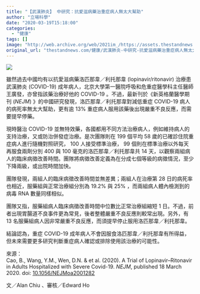 ```yaml
---
title: "【武漢肺炎】 中研究：抗愛滋病藥治重症病人無太大幫助"
author: "立場科學"
date: "2020-03-19T15:18:00"
categories:
  - "健康"
tags: []
image: "http://web.archive.org/web/2021im_/https://assets.thestandnews.com/media/photos/aids-09_t5fzp.png"
original_url: "thestandnews.com/健康/武漢肺炎-中研究-抗愛滋病藥治重症病人無太大幫助"
---
```

![](http://web.archive.org/web/2021im_/https://assets.thestandnews.com/media/photos/aids-09_t5fzp.png)

雖然過去中國均有以抗愛滋病藥洛匹那韋／利托那韋 (lopinavir/ritonavir) 治療患武漢肺炎 (COVID-19) 成年病人，北京大學第一醫院呼吸和危重症醫學科主任醫師王廣發，亦曾指該藥治療好他的 COVID-19 。不過，最新刊於《新英格蘭醫學期刊 (_NEJM_) 》的中國研究發現，洛匹那韋／利托那韋對減低重症 COVID-19 病人的病死率無太大幫助，更有逾 13% 重症病人服用該藥後出現嚴重不良反應，而需要提早停藥。

現時醫治 COVID-19 並無特效藥，各國都用不同方法治療病人，例如維持病人的支持治療，又或防治併發症治療。是次團隊則在 199 個平均 58 歲的已確診住院重症病人進行隨機對照研究， 100 人接受標準治療， 99 個則在標準治療以外每天再服食兩劑分別 400 與 100 毫克的洛匹那韋／利托那韋共 14 天，以觀察兩組病人的臨床病徵改善時間。團隊將病徵改善定義為在分成七個等級的病徵情況，至少下降兩級，或出院時間加快。

團隊發現，兩組人的臨床病徵改善時間並無差異；兩組人在治療第 28 日的病死率也相近，服藥組與正常治療組分別為 19.2% 與 25% ，而兩組病人體內檢測到的病毒 RNA 數量同樣相似。

團隊又指，服藥組病人臨床病徵改善時間中位數比正常治療組縮短 1 日。不過，前者出現胃腸道不良事件更為常見，後者整體嚴重不良反應則較常出現。另外，有 13 名服藥組病人因非常嚴重不良反應，而須提早停止服用洛匹那韋／利托那韋。

結論認為，重症 COVID-19 成年病人不會因服食洛匹那韋／利托那韋有所得益，但未來需要更多研究判斷重症病人確認或排除使用該治療的可能性。

來源：  
Cao, B., Wang, Y.M., Wen, D.N. & et al. (2020). A Trial of Lopinavir–Ritonavir in Adults Hospitalized with Severe Covid-19. _NEJM_, published 18 March 2020. doi: [10.1056/NEJMoa2001282](http://web.archive.org/web/20211229132536/https://www.nejm.org/doi/full/10.1056/NEJMoa2001282)

文／Alan Chiu 、審核／Edward Ho